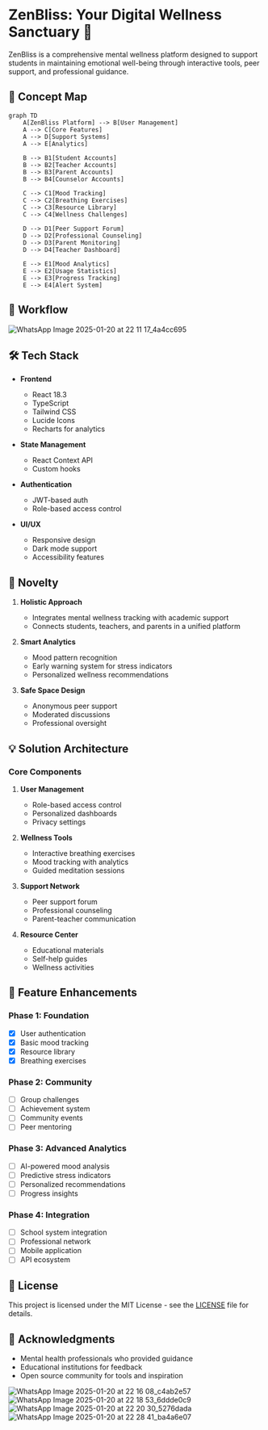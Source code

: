 # ZenBliss: Your Digital Wellness Sanctuary 🌿

ZenBliss is a comprehensive mental wellness platform designed to support students in maintaining emotional well-being through interactive tools, peer support, and professional guidance.

## 🎯 Concept Map

```mermaid
graph TD
    A[ZenBliss Platform] --> B[User Management]
    A --> C[Core Features]
    A --> D[Support Systems]
    A --> E[Analytics]

    B --> B1[Student Accounts]
    B --> B2[Teacher Accounts]
    B --> B3[Parent Accounts]
    B --> B4[Counselor Accounts]

    C --> C1[Mood Tracking]
    C --> C2[Breathing Exercises]
    C --> C3[Resource Library]
    C --> C4[Wellness Challenges]

    D --> D1[Peer Support Forum]
    D --> D2[Professional Counseling]
    D --> D3[Parent Monitoring]
    D --> D4[Teacher Dashboard]

    E --> E1[Mood Analytics]
    E --> E2[Usage Statistics]
    E --> E3[Progress Tracking]
    E --> E4[Alert System]
```

## 🔄 Workflow

![WhatsApp Image 2025-01-20 at 22 11 17_4a4cc695](https://github.com/user-attachments/assets/76377e55-937a-42d1-9e72-76ee2902de53)


## 🛠️ Tech Stack

- **Frontend**
  - React 18.3
  - TypeScript
  - Tailwind CSS
  - Lucide Icons
  - Recharts for analytics

- **State Management**
  - React Context API
  - Custom hooks

- **Authentication**
  - JWT-based auth
  - Role-based access control

- **UI/UX**
  - Responsive design
  - Dark mode support
  - Accessibility features

## 🌟 Novelty

1. **Holistic Approach**
   - Integrates mental wellness tracking with academic support
   - Connects students, teachers, and parents in a unified platform

2. **Smart Analytics**
   - Mood pattern recognition
   - Early warning system for stress indicators
   - Personalized wellness recommendations

3. **Safe Space Design**
   - Anonymous peer support
   - Moderated discussions
   - Professional oversight

## 💡 Solution Architecture

### Core Components

1. **User Management**
   - Role-based access control
   - Personalized dashboards
   - Privacy settings

2. **Wellness Tools**
   - Interactive breathing exercises
   - Mood tracking with analytics
   - Guided meditation sessions

3. **Support Network**
   - Peer support forum
   - Professional counseling
   - Parent-teacher communication

4. **Resource Center**
   - Educational materials
   - Self-help guides
   - Wellness activities

## 🚀 Feature Enhancements

### Phase 1: Foundation
- [x] User authentication
- [x] Basic mood tracking
- [x] Resource library
- [x] Breathing exercises

### Phase 2: Community
- [ ] Group challenges
- [ ] Achievement system
- [ ] Community events
- [ ] Peer mentoring

### Phase 3: Advanced Analytics
- [ ] AI-powered mood analysis
- [ ] Predictive stress indicators
- [ ] Personalized recommendations
- [ ] Progress insights

### Phase 4: Integration
- [ ] School system integration
- [ ] Professional network
- [ ] Mobile application
- [ ] API ecosystem

## 📄 License

This project is licensed under the MIT License - see the [LICENSE](LICENSE) file for details.

## 🙏 Acknowledgments

- Mental health professionals who provided guidance
- Educational institutions for feedback
- Open source community for tools and inspiration
  
![WhatsApp Image 2025-01-20 at 22 16 08_c4ab2e57](https://github.com/user-attachments/assets/1f78b4bd-b4c8-4dd0-9b3e-5331a3bb5d3a)
![WhatsApp Image 2025-01-20 at 22 18 53_6ddde0c9](https://github.com/user-attachments/assets/1b798868-9f62-4596-8a35-86b0aafc9d90)
![WhatsApp Image 2025-01-20 at 22 20 30_5276dada](https://github.com/user-attachments/assets/6ea63a98-e614-4632-9a6e-08f37d3ac12d)
![WhatsApp Image 2025-01-20 at 22 28 41_ba4a6e07](https://github.com/user-attachments/assets/b31383ab-4f91-495c-b3c3-1ca66aabc876)





